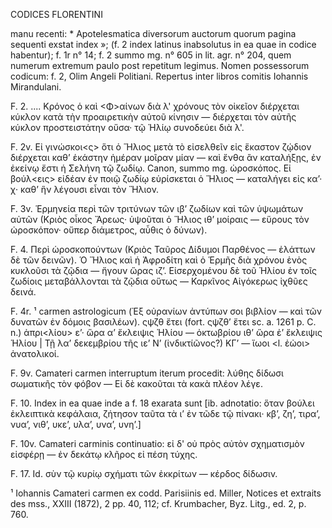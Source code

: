 CODICES FLORENTINI

manu recenti: * Apotelesmatica diversorum auctorum quorum pagina sequenti exstat index »; (f. 2 index latinus inabsolutus in ea quae in codice habentur); f. 1r n° 14; f. 2 summo mg. n° 605 in lit. agr. n° 204, quem numerum extremum paulo post repetitum legimus. Nomen possessorum codicum: f. 2, Olim Angeli Politiani. Repertus inter libros comitis Iohannis Mirandulani.

F. 2. .... Κρόνος ὁ καὶ <Φ>αίνων διὰ λ' χρόνους τὸν οἰκεῖον διέρχεται κύκλον κατὰ τὴν προαιρετικὴν αὐτοῦ κίνησιν — διέρχεται τὸν αὐτῆς κύκλον προστειστάτην οὔσα· τῷ Ἡλίῳ συνοδεύει διὰ λ'.

F. 2v. Εἰ γινώσκοι<ς> ὅτι ὁ Ἥλιος μετὰ τὸ εἰσελθεῖν εἰς ἕκαστον ζῴδιον διέρχεται καθ’ ἑκάστην ἡμέραν μοῖραν μίαν — καὶ ἔνθα ἂν καταλήξῃς, ἐν ἐκείνῳ ἔστι ἡ Σελήνη τῷ ζωδίῳ. Canon, summo mg. ὡροσκόπος. Εἰ βούλ<εις> εἰδέαν ἐν ποιῷ ζωδίῳ εὑρίσκεται ὁ Ἥλιος — καταλήγει εἰς κα’· χ· καθ’ ἣν λέγουσι εἶναι τὸν Ἥλιον.

F. 3v. Ἑρμηνεία περὶ τῶν τριτύνων τῶν ιβ’ ζωδίων καὶ τῶν ὑψωμάτων αὐτῶν (Κριὸς οἶκος Ἄρεως· ὑψοῦται ὁ Ἥλιος ιθ’ μοίραις — εὕρους τὸν ὡροσκόπον· οὕπερ διάμετρος, αὖθις ὁ δύνων).

F. 4. Περὶ ὡροσκοπούντων (Κριὸς Ταῦρος Δίδυμοι Παρθένος — ἐλάττων δὲ τῶν δεινῶν). Ὁ Ἥλιος καὶ ἡ Ἀφροδίτη καὶ ὁ Ἑρμῆς διὰ χρόνου ἑνὸς κυκλοῦσι τὰ ζῷδια — ἤγουν ὥρας ιζ’. Εἰσερχομένου δὲ τοῦ Ἡλίου ἐν τοῖς ζωδίοις μεταβάλλονται τὰ ζῷδια οὕτως — Καρκῖνος Αἰγόκερως ἰχθῦες δεινά.

F. 4r. <Iohannis Camateri>¹ carmen astrologicum (Ἐξ οὐρανίων ἀντύπων σοι βιβλίον — καὶ τῶν δυνατῶν ἐν δόμοις βασιλέων). ςψζθ ἔτει (fort. ςψζθ’ ἔτει sc. a. 1261 p. C. n.) ἀπρι<λίου> ε’· ὥρα α’ ἔκλειψις Ἡλίου — ὀκτωβρίου ιθ’ ὥρα ἐ’ ἔκλειψις Ἡλίου | Τῇ λα’ δεκεμβρίου τῆς ιε’ Ν’ (ἰνδικτίῶνος?) ΚΓ’ — ἴωοι <l. ἐὠοι> ἀνατολικοί.

F. 9v. Camateri carmen interruptum iterum procedit: λύθης δίδωσι σωματικῆς τὸν φόβον — Εἰ δὲ κακοῦται τὰ κακὰ πλέον λέγε.

F. 10. Index in ea quae inde a f. 18 exarata sunt [ib. adnotatio: ὅταν βούλει ἐκλειπτικὰ κεφάλαια, ζήτησον ταῦτα τὰ ι’ ἐν τῶδε τῷ πίνακι· κβ’, ζη’, τιρα’, νυα’, νιθ’, υκε’, υλα’, υνα’, υνη’.]

F. 10v. Camateri carminis continuatio: εἰ δ' οὐ πρὸς αὐτὸν σχηματισμὸν εἰσφέρῃ — ἐν δεκάτῳ κλῆρος εἰ πέση τύχης.

F. 17. Id. σὺν τῷ κυρίῳ σχήματι τῶν ἐκκρίτων — κέρδος δίδωσιν.

¹ Iohannis Camateri carmen ex codd. Parisiinis ed. Miller, Notices et extraits des mss., XXIII (1872), 2 pp. 40, 112; cf. Krumbacher, Byz. Litg., ed. 2, p. 760.